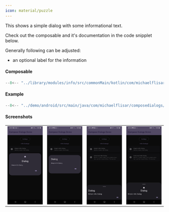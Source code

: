 ```yaml
---
icon: material/puzzle
---
```


This shows a simple dialog with some informational text.

Check out the composable and it's documentation in the code snipplet below.

Generally following can be adjusted:

* an optional label for the information
  
#### Composable

```kotlin
--8<-- "../library/modules/info/src/commonMain/kotlin/com/michaelflisar/composedialogs/dialogs/info/DialogInfo.kt:13:37"
```

#### Example

```kotlin
--8<-- "../demo/android/src/main/java/com/michaelflisar/composedialogs/demo/demos/InfoDemos.kt:37:48"
```

#### Screenshots

| | | | |
|-|-|-|-|
| ![Screenshot](../screenshots/demo_info1.jpg) | ![Screenshot](../screenshots/demo_info2.jpg) | ![Screenshot](../screenshots/demo_info3.jpg) | ![Screenshot](../screenshots/demo_info4.jpg) |